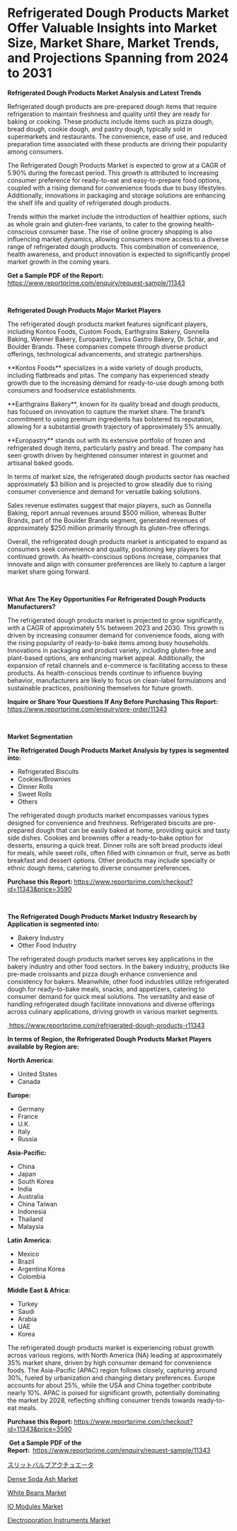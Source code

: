 <p><h1>Refrigerated Dough Products Market Offer Valuable Insights into Market Size, Market Share, Market Trends, and Projections Spanning from 2024 to 2031</h1></p><p><strong>Refrigerated Dough Products Market Analysis and Latest Trends</strong></p>
<p><p>Refrigerated dough products are pre-prepared dough items that require refrigeration to maintain freshness and quality until they are ready for baking or cooking. These products include items such as pizza dough, bread dough, cookie dough, and pastry dough, typically sold in supermarkets and restaurants. The convenience, ease of use, and reduced preparation time associated with these products are driving their popularity among consumers.</p><p>The Refrigerated Dough Products Market is expected to grow at a CAGR of 5.90% during the forecast period. This growth is attributed to increasing consumer preference for ready-to-eat and easy-to-prepare food options, coupled with a rising demand for convenience foods due to busy lifestyles. Additionally, innovations in packaging and storage solutions are enhancing the shelf life and quality of refrigerated dough products. </p><p>Trends within the market include the introduction of healthier options, such as whole grain and gluten-free variants, to cater to the growing health-conscious consumer base. The rise of online grocery shopping is also influencing market dynamics, allowing consumers more access to a diverse range of refrigerated dough products. This combination of convenience, health awareness, and product innovation is expected to significantly propel market growth in the coming years.</p></p>
<p><strong>Get a Sample PDF of the Report:&nbsp;</strong> <a href="https://www.reportprime.com/enquiry/request-sample/11343">https://www.reportprime.com/enquiry/request-sample/11343</a></p>
<p>&nbsp;</p>
<p><strong>Refrigerated Dough Products Major Market Players</strong></p>
<p><p>The refrigerated dough products market features significant players, including Kontos Foods, Custom Foods, Earthgrains Bakery, Gonnella Baking, Wenner Bakery, Europastry, Swiss Gastro Bakery, Dr. Schär, and Boulder Brands. These companies compete through diverse product offerings, technological advancements, and strategic partnerships.</p><p>**Kontos Foods** specializes in a wide variety of dough products, including flatbreads and pitas. The company has experienced steady growth due to the increasing demand for ready-to-use dough among both consumers and foodservice establishments. </p><p>**Earthgrains Bakery**, known for its quality bread and dough products, has focused on innovation to capture the market share. The brand’s commitment to using premium ingredients has bolstered its reputation, allowing for a substantial growth trajectory of approximately 5% annually. </p><p>**Europastry** stands out with its extensive portfolio of frozen and refrigerated dough items, particularly pastry and bread. The company has seen growth driven by heightened consumer interest in gourmet and artisanal baked goods. </p><p>In terms of market size, the refrigerated dough products sector has reached approximately $3 billion and is projected to grow steadily due to rising consumer convenience and demand for versatile baking solutions. </p><p>Sales revenue estimates suggest that major players, such as Gonnella Baking, report annual revenues around $500 million, whereas Butter Brands, part of the Boulder Brands segment, generated revenues of approximately $250 million primarily through its gluten-free offerings.</p><p>Overall, the refrigerated dough products market is anticipated to expand as consumers seek convenience and quality, positioning key players for continued growth. As health-conscious options increase, companies that innovate and align with consumer preferences are likely to capture a larger market share going forward.</p></p>
<p>&nbsp;</p>
<p><strong>What Are The Key Opportunities For Refrigerated Dough Products Manufacturers?</strong></p>
<p><p>The refrigerated dough products market is projected to grow significantly, with a CAGR of approximately 5% between 2023 and 2030. This growth is driven by increasing consumer demand for convenience foods, along with the rising popularity of ready-to-bake items among busy households. Innovations in packaging and product variety, including gluten-free and plant-based options, are enhancing market appeal. Additionally, the expansion of retail channels and e-commerce is facilitating access to these products. As health-conscious trends continue to influence buying behavior, manufacturers are likely to focus on clean-label formulations and sustainable practices, positioning themselves for future growth.</p></p>
<p><strong>Inquire or Share Your Questions If Any Before Purchasing This Report:</strong> <a href="https://www.reportprime.com/enquiry/pre-order/11343">https://www.reportprime.com/enquiry/pre-order/11343</a></p>
<p>&nbsp;</p>
<p><strong>Market Segmentation</strong></p>
<p><strong>The Refrigerated Dough Products Market Analysis by types is segmented into:</strong></p>
<p><ul><li>Refrigerated Biscuits</li><li>Cookies/Brownies</li><li>Dinner Rolls</li><li>Sweet Rolls</li><li>Others</li></ul></p>
<p><p>The refrigerated dough products market encompasses various types designed for convenience and freshness. Refrigerated biscuits are pre-prepared dough that can be easily baked at home, providing quick and tasty side dishes. Cookies and brownies offer a ready-to-bake option for desserts, ensuring a quick treat. Dinner rolls are soft bread products ideal for meals, while sweet rolls, often filled with cinnamon or fruit, serve as both breakfast and dessert options. Other products may include specialty or ethnic dough items, catering to diverse consumer preferences.</p></p>
<p><strong>Purchase this Report:&nbsp;</strong><a href="https://www.reportprime.com/checkout?id=11343&price=3590">https://www.reportprime.com/checkout?id=11343&price=3590</a></p>
<p>&nbsp;</p>
<p><strong>The Refrigerated Dough Products Market Industry Research by Application is segmented into:</strong></p>
<p><ul><li>Bakery Industry</li><li>Other Food Industry</li></ul></p>
<p><p>The refrigerated dough products market serves key applications in the bakery industry and other food sectors. In the bakery industry, products like pre-made croissants and pizza dough enhance convenience and consistency for bakers. Meanwhile, other food industries utilize refrigerated dough for ready-to-bake meals, snacks, and appetizers, catering to consumer demand for quick meal solutions. The versatility and ease of handling refrigerated dough facilitate innovations and diverse offerings across culinary applications, driving growth in various market segments.</p></p>
<p><a href="https://www.reportprime.com/refrigerated-dough-products-r11343">&nbsp;https://www.reportprime.com/refrigerated-dough-products-r11343</a></p>
<p><strong>In terms of Region, the Refrigerated Dough Products Market Players available by Region are:</strong></p>
<p>
    <p> <strong> North America: </strong>
        <ul>
            <li>United States</li>
            <li>Canada</li>
        </ul>
        </p> 
    <p> <strong> Europe: </strong>
        <ul>
            <li>Germany</li>
            <li>France</li>
            <li>U.K.</li>
            <li>Italy</li>
            <li>Russia</li>
        </ul>
        </p> 
    <p> <strong> Asia-Pacific: </strong>
        <ul>
            <li>China</li>
            <li>Japan</li>
            <li>South Korea</li>
            <li>India</li>
            <li>Australia</li>
            <li>China Taiwan</li>
            <li>Indonesia</li>
            <li>Thailand</li>
            <li>Malaysia</li>
        </ul>
        </p> 
    <p> <strong> Latin America: </strong>
        <ul>
            <li>Mexico</li>
            <li>Brazil</li>
            <li>Argentina Korea</li>
            <li>Colombia</li>
        </ul>
        </p> 
    <p> <strong> Middle East & Africa: </strong>
        <ul>
            <li>Turkey</li>
            <li>Saudi</li>
            <li>Arabia</li>
            <li>UAE</li>
            <li>Korea</li>
        </ul>
    </p>
    </p>
<p><p>The refrigerated dough products market is experiencing robust growth across various regions, with North America (NA) leading at approximately 35% market share, driven by high consumer demand for convenience foods. The Asia-Pacific (APAC) region follows closely, capturing around 30%, fueled by urbanization and changing dietary preferences. Europe accounts for about 25%, while the USA and China together contribute nearly 10%. APAC is poised for significant growth, potentially dominating the market by 2028, reflecting shifting consumer trends towards ready-to-eat meals.</p></p>
<p><strong>Purchase this Report: </strong><a href="https://www.reportprime.com/checkout?id=11343&price=3590">https://www.reportprime.com/checkout?id=11343&price=3590</a></p>
<p>&nbsp;<strong>Get a Sample PDF of the Report:&nbsp;&nbsp;</strong><a href="https://www.reportprime.com/enquiry/request-sample/11343">https://www.reportprime.com/enquiry/request-sample/11343</a></p>
<p><strong></strong></p>
<p><p><a href="https://medium.com/@jolyongue8huy/slit-valve-actuator-market-%E3%81%AE%E3%82%B0%E3%83%AD%E3%83%BC%E3%83%90%E3%83%AB%E5%B8%82%E5%A0%B4%E6%A6%82%E8%A6%81%E3%81%AF-%E4%B8%96%E7%95%8C%E3%81%8A%E3%82%88%E3%81%B3%E4%B8%BB%E8%A6%81%E5%B8%82%E5%A0%B4%E3%81%AB%E3%81%8A%E3%81%91%E3%82%8B%E6%A5%AD%E7%95%8C%E3%81%AB%E5%BD%B1%E9%9F%BF%E3%82%92%E4%B8%8E%E3%81%88%E3%82%8B%E4%B8%BB%E8%A6%81%E3%81%AA%E3%83%88%E3%83%AC%E3%83%B3%E3%83%89%E3%81%AB%E3%81%A4%E3%81%84%E3%81%A6-%E7%8B%AC%E8%87%AA%E3%81%AE%E8%A6%96%E7%82%B9%E3%82%92%E6%8F%90%E4%BE%9B%E3%81%97%E3%81%BE%E3%81%99-06f8a25f7caf">スリットバルブアクチュエータ</a></p><p><a href="https://medium.com/@nancyalvarado586/the-dense-soda-ash-market-has-grown-significantly-as-a-result-of-several-important-causes-f9944fb91681">Dense Soda Ash Market</a></p><p><a href="https://medium.com/@avnhan99_20208/what-is-white-beans-market-b2dee6b40520">White Beans Market</a></p><p><a href="https://github.com/RuthLucas64/Market-Research-Report-List-1/blob/main/io-modules-market.md">IO Modules Market</a></p><p><a href="https://www.linkedin.com/pulse/electroporation-instruments-market-trends-strategic-insights-76kgc?trackingId=iu%2Fx9OHPQcClauON%2Bpt60A%3D%3D">Electroporation Instruments Market</a></p></p>